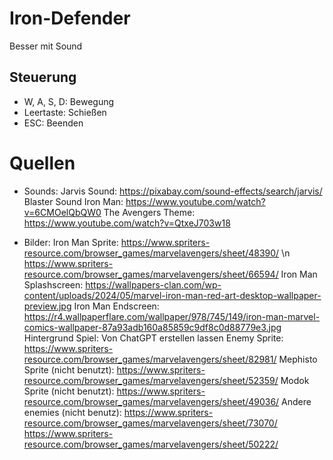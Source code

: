 # Iron-Defender
Besser mit Sound

## Steuerung
- W, A, S, D: Bewegung
- Leertaste: Schießen
- ESC: Beenden

# Quellen
- Sounds:
Jarvis Sound:
https://pixabay.com/sound-effects/search/jarvis/ 
Blaster Sound Iron Man:
https://www.youtube.com/watch?v=6CMOelQbQW0
The Avengers Theme:
https://www.youtube.com/watch?v=QtxeJ703w18

- Bilder:
Iron Man Sprite:
https://www.spriters-resource.com/browser_games/marvelavengers/sheet/48390/ \n
https://www.spriters-resource.com/browser_games/marvelavengers/sheet/66594/
Iron Man Splashscreen:
https://wallpapers-clan.com/wp-content/uploads/2024/05/marvel-iron-man-red-art-desktop-wallpaper-preview.jpg
Iron Man Endscreen:
https://r4.wallpaperflare.com/wallpaper/978/745/149/iron-man-marvel-comics-wallpaper-87a93adb160a85859c9df8c0d88779e3.jpg
Hintergrund Spiel:
Von ChatGPT erstellen lassen
Enemy Sprite:
https://www.spriters-resource.com/browser_games/marvelavengers/sheet/82981/
Mephisto Sprite (nicht benutzt):
https://www.spriters-resource.com/browser_games/marvelavengers/sheet/52359/
Modok Sprite (nicht benutzt):
https://www.spriters-resource.com/browser_games/marvelavengers/sheet/49036/
Andere enemies (nicht benutz):
https://www.spriters-resource.com/browser_games/marvelavengers/sheet/73070/
https://www.spriters-resource.com/browser_games/marvelavengers/sheet/50222/
